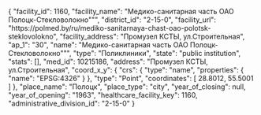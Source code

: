 {
    "facility_id": 1160,
    "facility_name": "Медико-санитарная часть ОАО Полоцк-Стекловолокно\"\"",
    "district_id": "2-15-0",
    "facility_url": "https:\/\/polmed.by\/ru\/mediko-sanitarnaya-chast-oao-polotsk-steklovolokno",
    "facility_address": "Промузел КСТЫ, ул.Строительная",
    "ap_1": "30",
    "name": "Медико-санитарная часть ОАО Полоцк-Стекловолокно\"\"",
    "type": "Поликлиники",
    "state": "public institution",
    "stats": [],
    "med_id": 10215186,
    "address": "Промузел КСТЫ, ул.Строительная",
    "coord_x_y": {
        "crs": {
            "type": "name",
            "properties": {
                "name": "EPSG:4326"
            }
        },
        "type": "Point",
        "coordinates": [
            28.8012,
            55.5001
        ]
    },
    "place_name": "Полоцк",
    "place_type": "city",
    "year_of_closing": null,
    "year_of_opening": "1963",
    "healthcare_facility_key": 1160,
    "administrative_division_id": "2-15-0"
}